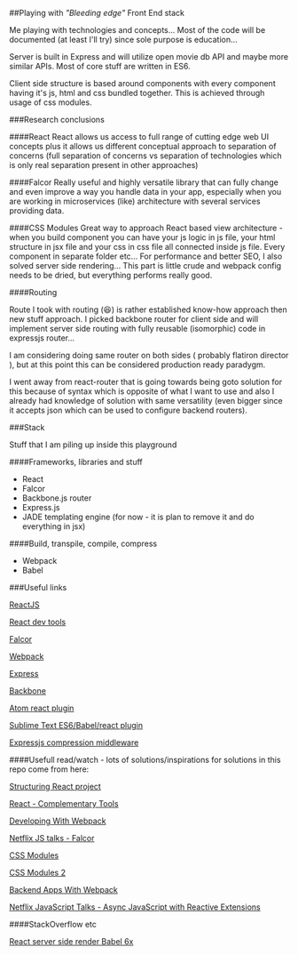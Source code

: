 ##Playing with *"Bleeding edge"* Front End stack

Me playing with technologies and concepts... Most of the code will be documented (at least I'll try) since sole purpose is education...

Server is built in Express and will utilize open movie db API and maybe more similar APIs. Most of core stuff are written in ES6.

Client side structure is based around components with every component having it's js, html and css bundled together. This is achieved through usage of css modules.

###Research conclusions

####React
React allows us access to full range of cutting edge web UI concepts plus it allows us different conceptual approach to separation of concerns (full separation of concerns vs separation of technologies which is only real separation present in other approaches)

####Falcor
Really useful and highly versatile library that can fully change and even improve a way you handle data in your app, especially when you are working in microservices (like) architecture with several services providing data.

####CSS Modules
Great way to approach React based view architecture - when you build component you can have your js logic in js file, your html structure in jsx file and your css in css file all connected inside js file. Every component in separate folder etc...
For performance and better SEO, I also solved server side rendering... This part is little crude and webpack config needs to be dried, but everything performs really good.

####Routing

Route I took with routing (:laughing:) is rather established know-how approach then new stuff approach. I picked backbone router for client side and will implement server side routing with fully reusable (isomorphic) code in expressjs router...

I am considering doing same router on both sides ( probably flatiron director ), but at this point this can be considered production ready paradygm.

I went away from react-router that is going towards being goto solution for this because of syntax which is opposite of what I want to use and also I already had knowledge of solution with same versatility (even bigger since it accepts json which can be used to configure backend routers).

###Stack

Stuff that I am piling up inside this playground

####Frameworks, libraries and stuff

* React
* Falcor
* Backbone.js router
* Express.js
* JADE templating engine (for now - it is plan to remove it and do everything in jsx)

####Build, transpile, compile, compress

* Webpack
* Babel

###Useful links

[ReactJS](http://facebook.github.io/react/)

[React dev tools](http://facebook.github.io/react/blog/2015/09/02/new-react-developer-tools.html)

[Falcor](http://netflix.github.io/falcor/)

[Webpack](http://webpack.github.io/)

[Express](http://expressjs.com/en/index.html)

[Backbone](http://backbonejs.org/)

[Atom react plugin](https://orktes.github.io/atom-react/)

[Sublime Text ES6/Babel/react plugin](https://github.com/babel/babel-sublime)

[Expressjs compression middleware](https://www.npmjs.com/package/compression)


####Usefull read/watch - lots of solutions/inspirations for solutions in this repo come from here:

[Structuring React project](http://reactjsnews.com/structuring-react-projects/)

[React - Complementary Tools](https://github.com/facebook/react/wiki/Complementary-Tools)

[Developing With Webpack](http://survivejs.com/webpack_react/developing_with_webpack/)

[Netflix JS talks - Falcor](https://www.youtube.com/watch?v=z8UgDZ4rXBU)

[CSS Modules](http://glenmaddern.com/articles/css-modules)

[CSS Modules 2](http://www.sitepoint.com/understanding-css-modules-methodology/)

[Backend Apps With Webpack](http://jlongster.com/Backend-Apps-with-Webpack--Part-I)

[Netflix JavaScript Talks - Async JavaScript with Reactive Extensions](https://www.youtube.com/watch?v=FAZJsxcykPs&list=PLfXiENmg6yyU5kEHyo1kYkq7HEzBOoiTT&index=4)


####StackOverflow etc

[React server side render Babel 6x](http://stackoverflow.com/questions/33472258/react-serverside-rendering-unexpected-token-jsx-and-babel)
